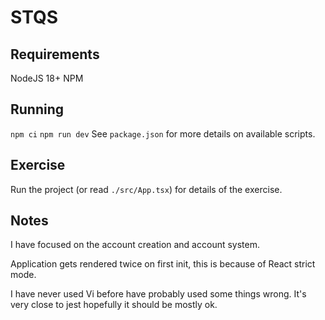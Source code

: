 # STQS

## Requirements

NodeJS 18+
NPM

## Running

`npm ci`
`npm run dev`
See `package.json` for more details on available scripts.

## Exercise

Run the project (or read `./src/App.tsx`) for details of the exercise.

## Notes

I have focused on the account creation and account system.

Application gets rendered twice on first init, this is because of React strict mode.

I have never used Vi before have probably used some things wrong. It's very close to jest hopefully it should be mostly ok.